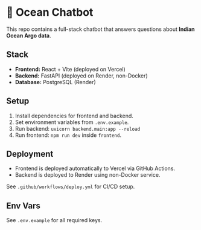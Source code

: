 # 🌊 Ocean Chatbot

This repo contains a full-stack chatbot that answers questions about **Indian Ocean Argo data**.

## Stack
- **Frontend:** React + Vite (deployed on Vercel)
- **Backend:** FastAPI (deployed on Render, non-Docker)
- **Database:** PostgreSQL (Render)

## Setup
1. Install dependencies for frontend and backend.
2. Set environment variables from `.env.example`.
3. Run backend: `uvicorn backend.main:app --reload`
4. Run frontend: `npm run dev` inside `frontend`.

## Deployment
- Frontend is deployed automatically to Vercel via GitHub Actions.
- Backend is deployed to Render using non-Docker service.

See `.github/workflows/deploy.yml` for CI/CD setup.

## Env Vars
See `.env.example` for all required keys.
